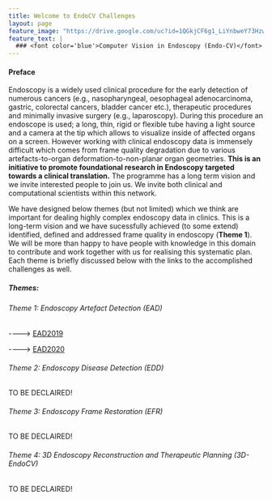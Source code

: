 ```yaml
---
title: Welcome to EndoCV Challenges
layout: page
feature_image: "https://drive.google.com/uc?id=1QGkjCF6g1_LiYnbweY73Hzw0RyAKlFVj"
feature_text: |
  ### <font color='blue'>Computer Vision in Endoscopy (Endo-CV)</font>
---
```

#### Preface
Endoscopy is a widely used clinical procedure for the early detection of numerous cancers (e.g., nasopharyngeal, oesophageal adenocarcinoma, gastric, colorectal cancers, bladder cancer etc.), therapeutic procedures and minimally invasive surgery (e.g., laparoscopy). During this procedure an endoscope is used; a long, thin, rigid or flexible tube having a light source and a camera at the tip which allows to visualize inside of affected organs on a screen. However working with clinical endoscopy data is immensely difficult which comes from frame quality degradation due to various artefacts-to-organ deformation-to-non-planar organ geometries. **This is an initiative to promote foundational research in Endoscopy targeted towards a clinical translation.** The programme has a long term vision and we invite interested people to join us. We invite both clinical and computational scientists within this network.

We have designed below themes (but not limited) which we think are important for dealing highly complex endoscopy data in clinics. This is a long-term vision and we have sucessfully achieved (to some extend) identified, defined and addressed frame quality in endoscopy (**Theme 1**). We will be more than happy to have people with knowledge in this domain to contribute and work together with us for realising this systematic plan. Each theme is briefly discussed below with the links to the accomplished challenges as well.


##### Themes:
  
###### Theme 1: Endoscopy Artefact Detection (EAD)
----> [EAD2019](https://ead2019.grand-challenge.org)

----> [EAD2020](https://ead2020.grand-challenge.org)

###### Theme 2: Endoscopy Disease Detection (EDD)
TO BE DECLAIRED!

###### Theme 3: Endoscopy Frame Restoration (EFR) 
 TO BE DECLAIRED!


###### Theme 4: 3D Endoscopy Reconstruction and Therapeutic Planning (3D-EndoCV)
TO BE DECLAIRED!

